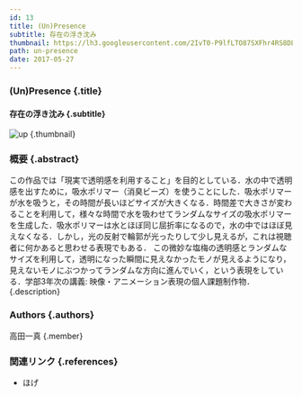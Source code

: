 ```yaml
---
id: 13
title: (Un)Presence
subtitle: 存在の浮き沈み
thumbnail: https://lh3.googleusercontent.com/2IvT0-P9lfLTO87SXFhr4RS8DLBSCXdgxYt9ysam1x9g7MR2PfKpPg5PJaCua-NDlNFWzHpdDmrMmU7EOJxHi2ZTnxqOLME1ASOs2dDShNtYRp2mT05kLbb0Jtoj-DnnXBI0c9g8UATV8OkF2kqJkqBRjc1i9xmUxVV9AP2_wGOPAd_W2_BetY5hVqaJmtAH0UhQha17ciB4HGI3qPNZKHyl8mbAYjmPsG805FGYCtOrN5ivFDOrS1wX-QHF8Kks1p0i1UFQuj77oaR2chPIzDnufGVBoYfTummmTv3BowThhhnFjStBPPeSBJJ5oEDdHrsnfdu29osnUk566OPbNs98c26S3DmLcZdUX-qvDozKSWjvuLP7U0gC7bAYtUOTBuNPTcOCiUmScvXwsr_2PDQYGBLjXAr_fZKNCnjAfDinQn1lmKA_Oy8An9TpuB3CG26JQD8Gm-p3fqgphJcebLGVy1aUw4XeBloK8rW_iLQtHj9bJFFzmWeSjOa8IzVfu2V4eh0zk4Lp4Rqhsdoi6pNfDsqLAb5NASaABkUo9YzrMWAnR2G86e7-fOH79aVw7s8TqDKKRmPG3BiNCp7uP9uxy7alMEmii_JUAZ2B=w477-h358-rw
path: un-presence
date: 2017-05-27
---
```


### (Un)Presence {.title}

#### 存在の浮き沈み {.subtitle}

![up](https://lh3.googleusercontent.com/jVuQXOn9MGoRnFxUeRibOuldk_t2UhAEjCEzUcVx174UV419nCZ3ixfw4tOFIoxVZkLJalCYJPKp6F3z6WCBdRmjF90Rd1fQEJjmhECSMjDWN26uke2MnJsSDunI2_Ena-5grWyiF4kFrQ-H-PxzRlsdn_VYdj8D8NLjptNhrn0FBn7eo7yeV1XrgEPWs5v59T_qa5x3WTVRZeXw8kqQYIxQoRwXxCD_eaoM0xJVGiJwOhUxiarT7oGUsfIFWRFzmQPWmp8uWWrNxdGL8yN_ISk6Z7hnrOe_Qqn1KLrWfpHkTGNGUqxSew4LF1BnUJ8Fbm9uT1n3sDzrE1m3fcH9I75f6N-QziM5PUfN-kB5T6ly365FUDSjjS_KuzYfnDz2YGWEU3dyLwe2GP8cOq58Gf9RloawgeUAM3E0hcuMUmVR0GDRZi8Eg8mQ1dnGzlCNP8YgS8yjrB59B1iZfmsbdJYyFg_qMeKBUmWRDzDb1Reoxb_xyVJbRU4ExKeKJxoqs15STBtDkPy9rsSVR5KjVnQByCo9J_r_XLgpLFVWj1IOkyncrQZ2YuUnfP2dCi3-cHhCwiUG_LbdUOeMxkafRnzxk4DAF-_5KO_9qgVt=w1920-h1080-no "up") {.thumbnail}

### 概要 {.abstract}

この作品では「現実で透明感を利用すること」を目的としている．水の中で透明感を出すために，吸水ポリマー（消臭ビーズ）を使うことにした．吸水ポリマーが水を吸うと，その時間が長いほどサイズが大きくなる．時間差で大きさが変わることを利用して，様々な時間で水を吸わせてランダムなサイズの吸水ポリマーを生成した．吸水ポリマーは水とほぼ同じ屈折率になるので，水の中ではほぼ見えなくなる．しかし，光の反射で輪郭が光ったりして少し見えるが，これは視聴者に何かあると思わせる表現でもある． この微妙な塩梅の透明感とランダムなサイズを利用して，透明になった瞬間に見えなかったモノが見えるようになり，見えないモノにぶつかってランダムな方向に進んでいく，という表現をしている．学部3年次の講義: 映像・アニメーション表現の個人課題制作物． {.description}

### Authors {.authors}

高田一真 {.member}

### 関連リンク {.references}

* ほげ
